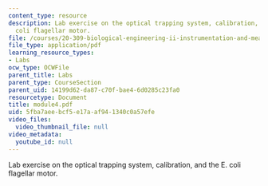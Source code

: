 ```yaml
---
content_type: resource
description: Lab exercise on the optical trapping system, calibration, and the E.
  coli flagellar motor.
file: /courses/20-309-biological-engineering-ii-instrumentation-and-measurement-fall-2006/5fba7aeebcf5e17aaf941340c0a57efe_module4.pdf
file_type: application/pdf
learning_resource_types:
- Labs
ocw_type: OCWFile
parent_title: Labs
parent_type: CourseSection
parent_uid: 14199d62-da87-c70f-bae4-6d0285c23fa0
resourcetype: Document
title: module4.pdf
uid: 5fba7aee-bcf5-e17a-af94-1340c0a57efe
video_files:
  video_thumbnail_file: null
video_metadata:
  youtube_id: null
---
```

Lab exercise on the optical trapping system, calibration, and the E. coli flagellar motor.